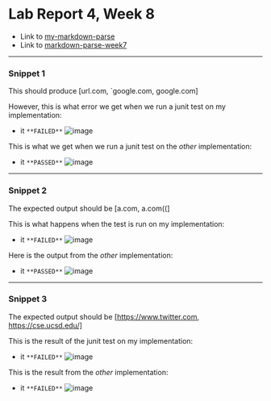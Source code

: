 # Lab Report 4, Week 8

- Link to [my-markdown-parse](https://github.com/celesteck/markdown-parser-new)
- Link to [markdown-parse-week7](https://github.com/ima-quack/markdown-parser)
***
### **Snippet 1**

This should produce [url.com, `google.com, google.com]

However, this is what error we get when we run a junit test on my implementation:
- it `**FAILED**`
![image](https://user-images.githubusercontent.com/100736576/169713682-ceaa905b-93be-43a7-ab48-5a71a984d60e.png)

This is what we get when we run a junit test on the *other* implementation:
- it `**PASSED**`
![image](https://user-images.githubusercontent.com/100736576/169714060-f3109c2b-bcd3-4da2-ae4c-8ab64199d3b8.png)


***

### **Snippet 2**

The expected output should be [a.com, a.com((]

This is what happens when the test is run on my implementation:
- it `**FAILED**`
![image](https://user-images.githubusercontent.com/100736576/169717009-6c115bcc-a5d7-4c3a-afa8-02f69b821d0c.png)


Here is the output from the *other* implementation:
- it `**PASSED**`
![image](https://user-images.githubusercontent.com/100736576/169716714-312e6399-09cc-4899-8302-4f4e62498b5d.png)

***

### **Snippet 3**

The expected output should be [https://www.twitter.com, https://cse.ucsd.edu/]

This is the result of the junit test on my implementation: 
- it `**FAILED**`
![image](https://user-images.githubusercontent.com/100736576/169717198-5fb6614c-06c1-424e-ba81-08d0c999f1b7.png)

This is the result from the *other* implementation:
- it `**FAILED**`
![image](https://user-images.githubusercontent.com/100736576/169717465-0f531c4f-849f-4633-b4c5-d107aa946aff.png)
